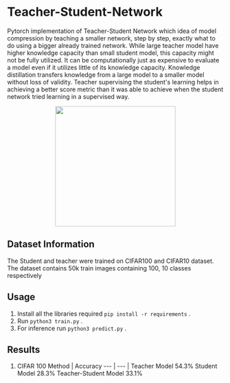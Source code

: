 # Teacher-Student-Network

Pytorch implementation of Teacher-Student Network which idea of model compression by teaching a smaller network, step by step, exactly what to do using a bigger already trained network. While large teacher model have higher knowledge capacity than small student model, this capacity might not be fully utilized. It can be computationally just as expensive to evaluate a model even if it utilizes little of its knowledge capacity. Knowledge distillation transfers knowledge from a large model to a smaller model without loss of validity. Teacher supervising the student's learning helps in achieving a better score metric than it was able to achieve when the student network tried learning in a supervised way.


<p align="center">
  <img src="https://miro.medium.com/max/936/1*8KqNtABnNXM527JK9UuBUQ.jpeg" height="280" />
</p>


## Dataset Information 
The Student and teacher were trained on CIFAR100 and CIFAR10 dataset. The dataset contains 50k train images containing 100, 10 classes respectively 

## Usage

1) Install all the libraries required ```pip install -r requirements``` .
2) Run ```python3 train.py``` .
3) For inference run ```python3 predict.py``` .


## Results 
1) CIFAR 100
Method  | Accuracy
--- | --- |
Teacher Model 54.3%
Student Model 28.3%
Teacher-Student Model 33.1%


